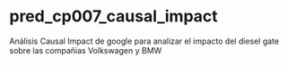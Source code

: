 # pred_cp007_causal_impact

Análisis Causal Impact de google para analizar el impacto del diesel gate sobre las compañias Volkswagen y BMW